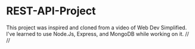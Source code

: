 # REST-API-Project
This project was inspired and cloned from a video of Web Dev Simplified.
I've learned to use Node.Js, Express, and MongoDB while working on it.
//
//
